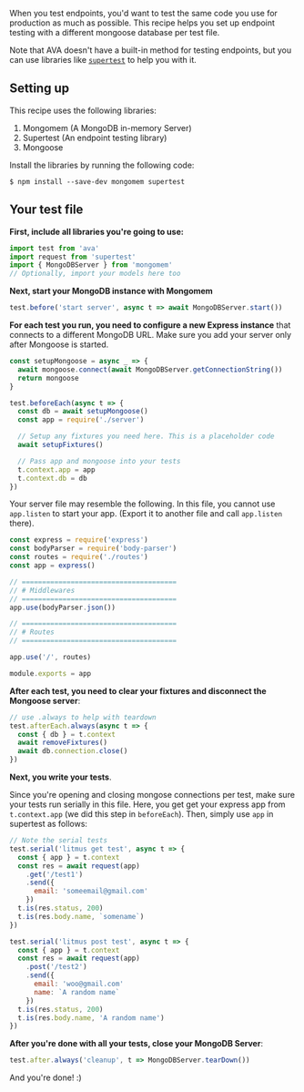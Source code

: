 When you test endpoints, you'd want to test the same code you use for production as much as possible. This recipe helps you set up endpoint testing with a different mongoose database per test file.

Note that AVA doesn't have a built-in method for testing endpoints, but you can use libraries like [`supertest`](https://github.com/visionmedia/supertest) to help you with it.

## Setting up

This recipe uses the following libraries:

1. Mongomem (A MongoDB in-memory Server)
2. Supertest (An endpoint testing library)
3. Mongoose

Install the libraries by running the following code:

```console
$ npm install --save-dev mongomem supertest
```

## Your test file

**First, include all libraries you're going to use:**

```js
import test from 'ava'
import request from 'supertest'
import { MongoDBServer } from 'mongomem'
// Optionally, import your models here too
```

**Next, start your MongoDB instance with Mongomem**

```js
test.before('start server', async t => await MongoDBServer.start())
```

**For each test you run, you need to configure a new Express instance** that connects to a different MongoDB URL. Make sure you add your server only after Mongoose is started.

```js
const setupMongoose = async _ => {
  await mongoose.connect(await MongoDBServer.getConnectionString())
  return mongoose
}

test.beforeEach(async t => {
  const db = await setupMongoose()
  const app = require('./server')

  // Setup any fixtures you need here. This is a placeholder code
  await setupFixtures()

  // Pass app and mongoose into your tests
  t.context.app = app
  t.context.db = db
})
```

Your server file may resemble the following. In this file, you cannot use `app.listen` to start your app. (Export it to another file and call `app.listen` there).

```js
const express = require('express')
const bodyParser = require('body-parser')
const routes = require('./routes')
const app = express()

// ======================================
// # Middlewares
// ======================================
app.use(bodyParser.json())

// ======================================
// # Routes
// ======================================

app.use('/', routes)

module.exports = app
```

**After each test, you need to clear your fixtures and disconnect the Mongoose server**:

```js
// use .always to help with teardown
test.afterEach.always(async t => {
  const { db } = t.context
  await removeFixtures()
  await db.connection.close()
})
```

**Next, you write your tests**.

Since you're opening and closing mongose connections per test, make sure your tests run serially in this file. Here, you get get your express app from `t.context.app` (we did this step in `beforeEach`). Then, simply use `app` in supertest as follows:

```js
// Note the serial tests
test.serial('litmus get test', async t => {
  const { app } = t.context
  const res = await request(app)
    .get('/test1')
    .send({
      email: 'someemail@gmail.com'
    })
  t.is(res.status, 200)
  t.is(res.body.name, `somename`)
})

test.serial('litmus post test', async t => {
  const { app } = t.context
  const res = await request(app)
    .post('/test2')
    .send({
      email: 'woo@gmail.com'
      name: `A random name`
    })
  t.is(res.status, 200)
  t.is(res.body.name, 'A random name')
})
```

**After you're done with all your tests, close your MongoDB Server**:

```js
test.after.always('cleanup', t => MongoDBServer.tearDown())
```

And you're done! :)

